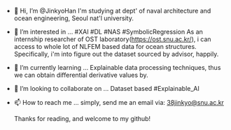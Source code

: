 - 👋 Hi, I’m @JinkyoHan
  I'm studying at dept' of naval architecture and ocean engineering, Seoul nat'l university.
- 👀 I’m interested in ...
  #XAI #DL #NAS #SymbolicRegression
  As an internship researcher of OST laboratory(https://ost.snu.ac.kr/), i can access to whole lot of
  NLFEM based data for ocean structures.
  Specifically, i'm into figure out the dataset sourced by advisor, happily.
- 🌱 I’m currently learning ...
  Explainable data processing techniques, thus we can obtain differential derivative values by.
- 💞️ I’m looking to collaborate on ...
  Dataset based #Explainable_AI
- 📫 How to reach me ...
  simply, send me an email via: 38jinkyo@snu.ac.kr

  Thanks for reading, and welcome to my github!
<!---
JinkyoHan/JinkyoHan is a ✨ special ✨ repository because its `README.md` (this file) appears on your GitHub profile.
You can click the Preview link to take a look at your changes.
--->
